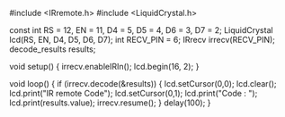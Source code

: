 #include <IRremote.h>
#include <LiquidCrystal.h>
 
const int RS = 12, EN = 11, D4 = 5, D5 = 4, D6 = 3, D7 = 2;
LiquidCrystal lcd(RS, EN, D4, D5, D6, D7);
int RECV_PIN = 6;
IRrecv irrecv(RECV_PIN);
decode_results results;
 
 
void setup()
{
  irrecv.enableIRIn(); 
  lcd.begin(16, 2);
}
 
void loop() {
  if (irrecv.decode(&results)) {
  lcd.setCursor(0,0);
  lcd.clear();
  lcd.print("IR remote Code");
  lcd.setCursor(0,1);
  lcd.print("Code : ");
  lcd.print(results.value);
  irrecv.resume(); 
  }
  delay(100);
}
